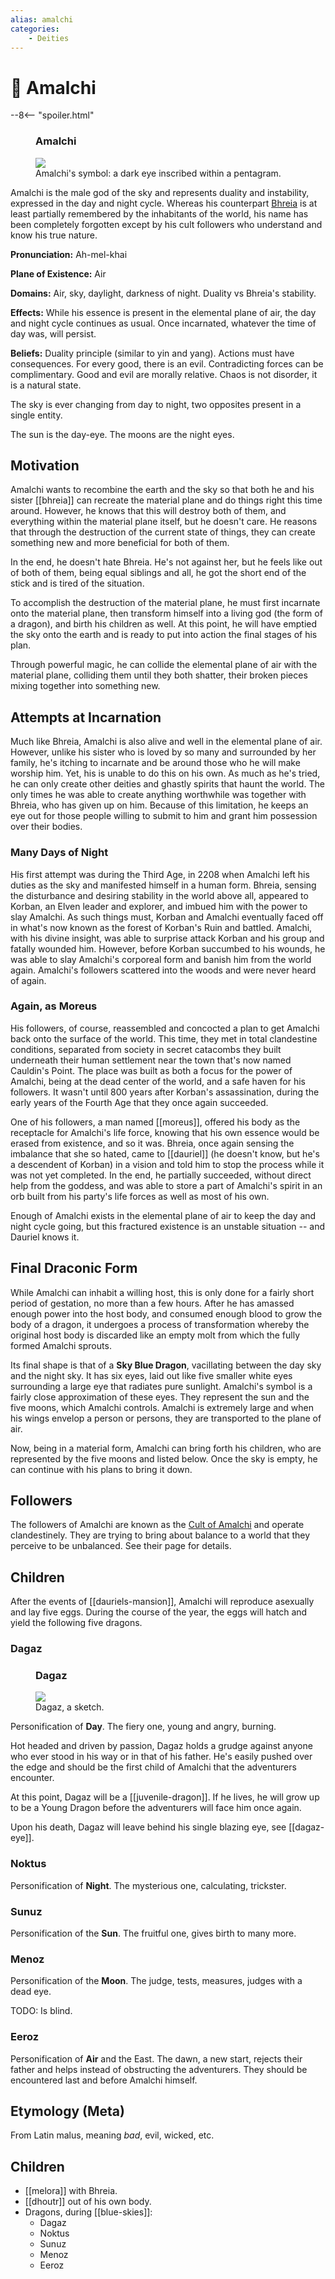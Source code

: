 ```yaml
---
alias: amalchi
categories:
    - Deities
---
```

# 🔐 Amalchi

--8<-- "spoiler.html"

<figure class="infobox right">
  <h3>Amalchi</h3>
  <a href="/assets/images/amalchi-symbol-full.png">
    <img src="/assets/images/amalchi-symbol-tiny.png" />
  </a>
  <figcaption>
    Amalchi's symbol: a dark eye inscribed within a pentagram.
  </figcaption>
</figure>

Amalchi is the male god of the sky and represents duality and instability, expressed in the day and night cycle. Whereas his counterpart [Bhreia](bhreia.md) is at least partially remembered by the inhabitants of the world, his name has been completely forgotten except by his cult followers who understand and know his true nature.

**Pronunciation:** Ah-mel-khai

**Plane of Existence:** Air

**Domains:** Air, sky, daylight, darkness of night. Duality vs Bhreia's stability.

**Effects:** While his essence is present in the elemental plane of air, the day and night cycle continues as usual. Once incarnated, whatever the time of day was, will persist.

**Beliefs:** Duality principle (similar to yin and yang). Actions must have consequences. For every good, there is an evil. Contradicting forces can be complimentary. Good and evil are morally relative. Chaos is not disorder, it is a natural state.

The sky is ever changing from day to night, two opposites present in a single entity.

The sun is the day-eye. The moons are the night eyes.

## Motivation

Amalchi wants to recombine the earth and the sky so that both he and his sister [[bhreia]] can recreate the material plane and do things right this time around. However, he knows that this will destroy both of them, and everything within the material plane itself, but he doesn't care. He reasons that through the destruction of the current state of things, they can create something new and more beneficial for both of them.

In the end, he doesn't hate Bhreia. He's not against her, but he feels like out of both of them, being equal siblings and all, he got the short end of the stick and is tired of the situation.

To accomplish the destruction of the material plane, he must first incarnate onto the material plane, then transform himself into a living god (the form of a dragon), and birth his children as well. At this point, he will have emptied the sky onto the earth and is ready to put into action the final stages of his plan.

Through powerful magic, he can collide the elemental plane of air with the material plane, colliding them until they both shatter, their broken pieces mixing together into something new.

## Attempts at Incarnation

Much like Bhreia, Amalchi is also alive and well in the elemental plane of air. However, unlike his sister who is loved by so many and surrounded by her family, he's itching to incarnate and be around those who he will make worship him. Yet, his is unable to do this on his own. As much as he's tried, he can only create other deities and ghastly spirits that haunt the world. The only times he was able to create anything worthwhile was together with Bhreia, who has given up on him. Because of this limitation, he keeps an eye out for those people willing to submit to him and grant him possession over their bodies.

### Many Days of Night

His first attempt was during the Third Age, in 2208 when Amalchi left his duties as the sky and manifested himself in a human form. Bhreia, sensing the disturbance and desiring stability in the world above all, appeared to Korban, an Elven leader and explorer, and imbued him with the power to slay Amalchi. As such things must, Korban and Amalchi eventually faced off in what's now known as the forest of Korban's Ruin and battled. Amalchi, with his divine insight, was able to surprise attack Korban and his group and fatally wounded him. However, before Korban succumbed to his wounds, he was able to slay Amalchi's corporeal form and banish him from the world again. Amalchi's followers scattered into the woods and were never heard of again.

### Again, as Moreus

His followers, of course, reassembled and concocted a plan to get Amalchi back onto the surface of the world. This time, they met in total clandestine conditions, separated from society in secret catacombs they built underneath their human settlement near the town that's now named Cauldin's Point. The place was built as both a focus for the power of Amalchi, being at the dead center of the world, and a safe haven for his followers. It wasn't until 800 years after Korban's assassination, during the early years of the Fourth Age that they once again succeeded.

One of his followers, a man named [[moreus]], offered his body as the receptacle for Amalchi's life force, knowing that his own essence would be erased from existence, and so it was. Bhreia, once again sensing the imbalance that she so hated, came to [[dauriel]] (he doesn't know, but he's a descendent of Korban) in a vision and told him to stop the process while it was not yet completed. In the end, he partially succeeded, without direct help from the goddess, and was able to store a part of Amalchi's spirit in an orb built from his party's life forces as well as most of his own.

Enough of Amalchi exists in the elemental plane of air to keep the day and night cycle going, but this fractured existence is an unstable situation -- and Dauriel knows it.

## Final Draconic Form

While Amalchi can inhabit a willing host, this is only done for a fairly short period of gestation, no more than a few hours. After he has amassed enough power into the host body, and consumed enough blood to grow the body of a dragon, it undergoes a process of transformation whereby the original host body is discarded like an empty molt from which the fully formed Amalchi sprouts.

Its final shape is that of a **Sky Blue Dragon**, vacillating between the day sky and the night sky. It has six eyes, laid out like five smaller white eyes surrounding a large eye that radiates pure sunlight. Amalchi's symbol is a fairly close approximation of these eyes. They represent the sun and the five moons, which Amalchi controls. Amalchi is extremely large and when his wings envelop a person or persons, they are transported to the plane of air.

Now, being in a material form, Amalchi can bring forth his children, who are represented by the five moons and listed below. Once the sky is empty, he can continue with his plans to bring it down.

## Followers

The followers of Amalchi are known as the [Cult of Amalchi](../adventures/dauriels-mansion/organizations/cult-of-amalchi.md) and operate clandestinely. They are trying to bring about balance to a world that they perceive to be unbalanced. See their page for details.

## Children

After the events of [[dauriels-mansion]], Amalchi will reproduce asexually and lay five eggs. During the course of the year, the eggs will hatch and yield the following five dragons.

### Dagaz

<figure class="infobox right">
  <h3>Dagaz</h3>
  <a href="/assets/images/dagaz-full.png">
    <img src="/assets/images/dagaz-tiny.png" />
  </a>
  <figcaption>
    Dagaz, a sketch.
  </figcaption>
</figure>

Personification of **Day**. The fiery one, young and angry, burning.

Hot headed and driven by passion, Dagaz holds a grudge against anyone who ever stood in his way or in that of his father. He's easily pushed over the edge and should be the first child of Amalchi that the adventurers encounter.

At this point, Dagaz will be a [[juvenile-dragon]]. If he lives, he will grow up to be a Young Dragon before the adventurers will face him once again.

Upon his death, Dagaz will leave behind his single blazing eye, see [[dagaz-eye]].

### Noktus

Personification of **Night**. The mysterious one, calculating, trickster.

### Sunuz

Personification of the **Sun**. The fruitful one, gives birth to many more.

### Menoz

Personification of the **Moon**. The judge, tests, measures, judges with a dead eye.

TODO: Is blind.

### Eeroz

Personification of **Air** and the East. The dawn, a new start, rejects their father and helps instead of obstructing the adventurers. They should be encountered last and before Amalchi himself.

## Etymology (Meta)

From Latin malus, meaning *bad*, evil, wicked, etc.

## Children

- [[melora]] with Bhreia.
- [[dhoutr]] out of his own body.
- Dragons, during [[blue-skies]]:
  - Dagaz
  - Noktus
  - Sunuz
  - Menoz
  - Eeroz
